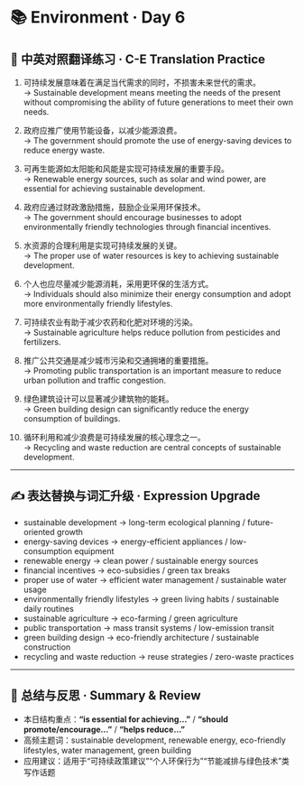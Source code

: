 # 📚 Environment · Day 6

## 📖 中英对照翻译练习 · C-E Translation Practice

1. 可持续发展意味着在满足当代需求的同时，不损害未来世代的需求。  
   → Sustainable development means meeting the needs of the present without compromising the ability of future generations to meet their own needs.

2. 政府应推广使用节能设备，以减少能源浪费。  
   → The government should promote the use of energy-saving devices to reduce energy waste.

3. 可再生能源如太阳能和风能是实现可持续发展的重要手段。  
   → Renewable energy sources, such as solar and wind power, are essential for achieving sustainable development.

4. 政府应通过财政激励措施，鼓励企业采用环保技术。  
   → The government should encourage businesses to adopt environmentally friendly technologies through financial incentives.

5. 水资源的合理利用是实现可持续发展的关键。  
   → The proper use of water resources is key to achieving sustainable development.

6. 个人也应尽量减少能源消耗，采用更环保的生活方式。  
   → Individuals should also minimize their energy consumption and adopt more environmentally friendly lifestyles.

7. 可持续农业有助于减少农药和化肥对环境的污染。  
   → Sustainable agriculture helps reduce pollution from pesticides and fertilizers.

8. 推广公共交通是减少城市污染和交通拥堵的重要措施。  
   → Promoting public transportation is an important measure to reduce urban pollution and traffic congestion.

9. 绿色建筑设计可以显著减少建筑物的能耗。  
   → Green building design can significantly reduce the energy consumption of buildings.

10. 循环利用和减少浪费是可持续发展的核心理念之一。  
    → Recycling and waste reduction are central concepts of sustainable development.

---

## ✍️ 表达替换与词汇升级 · Expression Upgrade

- sustainable development → long-term ecological planning / future-oriented growth  
- energy-saving devices → energy-efficient appliances / low-consumption equipment  
- renewable energy → clean power / sustainable energy sources  
- financial incentives → eco-subsidies / green tax breaks  
- proper use of water → efficient water management / sustainable water usage  
- environmentally friendly lifestyles → green living habits / sustainable daily routines  
- sustainable agriculture → eco-farming / green agriculture  
- public transportation → mass transit systems / low-emission transit  
- green building design → eco-friendly architecture / sustainable construction  
- recycling and waste reduction → reuse strategies / zero-waste practices

---

## 🧠 总结与反思 · Summary & Review

- 本日结构重点：**“is essential for achieving…”** / **“should promote/encourage…”** / **“helps reduce…”**  
- 高频主题词：sustainable development, renewable energy, eco-friendly lifestyles, water management, green building  
- 应用建议：适用于“可持续政策建议”“个人环保行为”“节能减排与绿色技术”类写作话题
